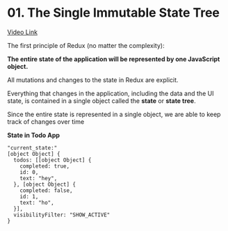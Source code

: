 # 01. The Single Immutable State Tree
[Video Link](https://egghead.io/lessons/javascript-redux-the-single-immutable-state-tree?series=getting-started-with-redux)

The first principle of Redux (no matter the complexity):

**The entire state of the application will be represented by one JavaScript object.**

All mutations and changes to the state in Redux are explicit.

Everything that changes in the application, including the data and the UI state, is contained in a single object called the **state** or **state tree**.

Since the entire state is represented in a single object, we are able to keep track of changes over time

**State in Todo App**
```
"current_state:"
[object Object] {
  todos: [[object Object] {
    completed: true,
    id: 0,
    text: "hey",
  }, [object Object] {
    completed: false,
    id: 1,
    text: "ho",
  }],
  visibilityFilter: "SHOW_ACTIVE"
}
```
